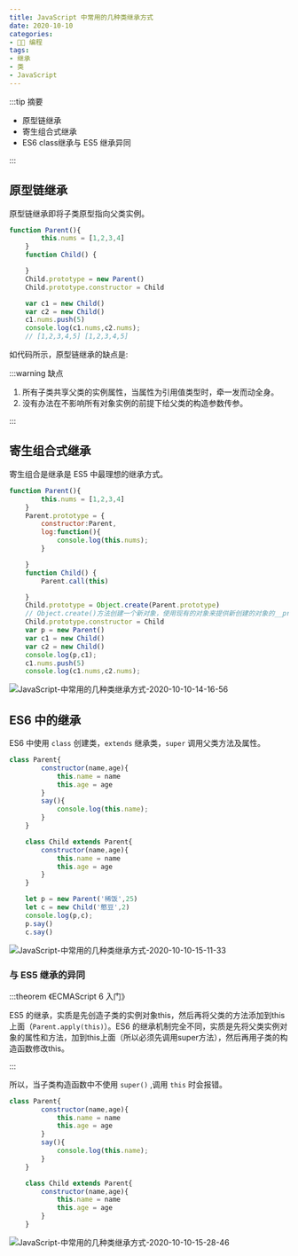 ```yaml
---
title: JavaScript 中常用的几种类继承方式
date: 2020-10-10
categories:
- 👨‍💻 编程
tags:
- 继承
- 类
- JavaScript
---
```

:::tip 摘要

- 原型链继承
- 寄生组合式继承
- ES6 class继承与 ES5 继承异同

:::

<!-- more -->

## 原型链继承

原型链继承即将子类原型指向父类实例。

```js
function Parent(){
        this.nums = [1,2,3,4]
    }
    function Child() {

    }
    Child.prototype = new Parent()
    Child.prototype.constructor = Child

    var c1 = new Child()
    var c2 = new Child()
    c1.nums.push(5)
    console.log(c1.nums,c2.nums);
    // [1,2,3,4,5] [1,2,3,4,5]
```

如代码所示，原型链继承的缺点是:

:::warning 缺点

1. 所有子类共享父类的实例属性，当属性为引用值类型时，牵一发而动全身。
2. 没有办法在不影响所有对象实例的前提下给父类的构造参数传参。

:::

## 寄生组合式继承

寄生组合是继承是 ES5 中最理想的继承方式。

```js
function Parent(){
        this.nums = [1,2,3,4]
    }
    Parent.prototype = {
        constructor:Parent,
        log:function(){
            console.log(this.nums);
        }

    }
    function Child() {
        Parent.call(this)

    }
    Child.prototype = Object.create(Parent.prototype)
    // Object.create()方法创建一个新对象，使用现有的对象来提供新创建的对象的__proto__
    Child.prototype.constructor = Child
    var p = new Parent()
    var c1 = new Child()
    var c2 = new Child()
    console.log(p,c1);
    c1.nums.push(5)
    console.log(c1.nums,c2.nums);
```

![JavaScript-中常用的几种类继承方式-2020-10-10-14-16-56](https://images.xifan.fun/JavaScript-中常用的几种类继承方式-2020-10-10-14-16-56.png)

## ES6 中的继承

ES6 中使用 `class` 创建类，`extends` 继承类，`super` 调用父类方法及属性。


```js
class Parent{
        constructor(name,age){
            this.name = name
            this.age = age
        }
        say(){
            console.log(this.name);
        }
    }

    class Child extends Parent{
        constructor(name,age){
            this.name = name
            this.age = age
        }
    }

    let p = new Parent('稀饭',25)
    let c = new Child('憨豆',2)
    console.log(p,c);
    p.say()
    c.say()
```

![JavaScript-中常用的几种类继承方式-2020-10-10-15-11-33](https://images.xifan.fun/JavaScript-中常用的几种类继承方式-2020-10-10-15-11-33.png)

### 与 ES5 继承的异同

:::theorem 《ECMAScript 6 入门》

ES5 的继承，实质是先创造子类的实例对象this，然后再将父类的方法添加到this上面（`Parent.apply(this)`）。ES6 的继承机制完全不同，实质是先将父类实例对象的属性和方法，加到this上面（所以必须先调用super方法），然后再用子类的构造函数修改this。

:::

所以，当子类构造函数中不使用 `super()` ,调用 `this` 时会报错。

```js
class Parent{
        constructor(name,age){
            this.name = name
            this.age = age
        }
        say(){
            console.log(this.name);
        }
    }

    class Child extends Parent{
        constructor(name,age){
            this.name = name
            this.age = age
        }
    }

```

![JavaScript-中常用的几种类继承方式-2020-10-10-15-28-46](https://images.xifan.fun/JavaScript-中常用的几种类继承方式-2020-10-10-15-28-46.png)